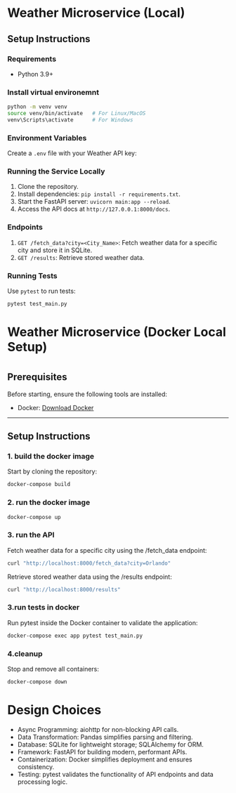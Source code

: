 # Weather Microservice (Local)

## Setup Instructions

### Requirements
- Python 3.9+

### Install virtual environemnt
```bash
python -m venv venv
source venv/bin/activate   # For Linux/MacOS
venv\Scripts\activate      # For Windows
```


### Environment Variables
Create a `.env` file with your Weather API key:


### Running the Service Locally
1. Clone the repository.
2. Install dependencies: `pip install -r requirements.txt`.
3. Start the FastAPI server: `uvicorn main:app --reload`.
4. Access the API docs at `http://127.0.0.1:8000/docs`.

### Endpoints
1. `GET /fetch_data?city=<City_Name>`: Fetch weather data for a specific city and store it in SQLite.
2. `GET /results`: Retrieve stored weather data.

### Running Tests
Use `pytest` to run tests:
```bash
pytest test_main.py
```

# Weather Microservice (Docker Local Setup)

#

## Prerequisites
Before starting, ensure the following tools are installed:
- Docker: [Download Docker](https://www.docker.com/)

---

## **Setup Instructions**

### **1. build the docker image**
Start by cloning the repository:
```bash
docker-compose build
```

### **2. run the docker image**

```bash
docker-compose up
```

### **3. run the API**
Fetch weather data for a specific city using the /fetch_data endpoint:
```bash
curl "http://localhost:8000/fetch_data?city=Orlando"
```
Retrieve stored weather data using the /results endpoint:
```bash
curl "http://localhost:8000/results"
```

### **3.run tests in docker**
Run pytest inside the Docker container to validate the application:
```bash
docker-compose exec app pytest test_main.py
```

### **4.cleanup**
Stop and remove all containers:
```bash
docker-compose down
```

# Design Choices
- Async Programming: aiohttp for non-blocking API calls.
- Data Transformation: Pandas simplifies parsing and filtering.
- Database: SQLite for lightweight storage; SQLAlchemy for ORM.
- Framework: FastAPI for building modern, performant APIs.
- Containerization: Docker simplifies deployment and ensures consistency.
- Testing: pytest validates the functionality of API endpoints and data processing logic.


